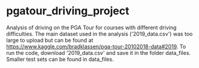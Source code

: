 # pgatour_driving_project
 Analysis of driving on the PGA Tour for courses with different driving difficulties. The main dataset used in the analysis ('2019_data.csv') was too large to upload but can be found at https://www.kaggle.com/bradklassen/pga-tour-20102018-data#2019. To run the code, download '2019_data.csv' and save it in the folder data_files. Smaller test sets can be found in data_files.
